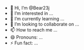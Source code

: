 - 👋 Hi, I’m @Bear23j
- 👀 I’m interested in ...
- 🌱 I’m currently learning ...
- 💞️ I’m looking to collaborate on ...
- 📫 How to reach me ...
- 😄 Pronouns: ...
- ⚡ Fun fact: ...

<!---
Bear23j/Bear23j is a ✨ special ✨ repository because its `README.md` (this file) appears on your GitHub profile.
You can click the Preview link to take a look at your changes.
--->

